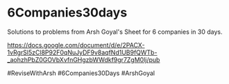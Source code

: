# 6Companies30days

Solutions to problems from Arsh Goyal's Sheet for 6 companies in 30 days.

https://docs.google.com/document/d/e/2PACX-1vRgrSl5zCl8P92F0qNuJyDF9v8aqfNd1UB9fQWTb-_aohzhPbZ0GOVbXvfnGHgzbWWdkf9gr7ZgM0lj/pub

#ReviseWithArsh #6Companies30Days #ArshGoyal
